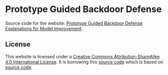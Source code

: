 # Prototype Guided Backdoor Defense

Source code for the website: [Prototype Guided Backdoor Defense
Explanations for Model Improvement](https://venkatad2001.github.io/pgbd/).
<!-- 
## BibTex
```
@inproceedings{gupta2023concept,
        title={Concept Distillation: Leveraging Human-Centered Explanations for Model Improvement},
        author={Gupta, Avani and Saini, Saurabh and Narayanan, PJ},
        booktitle={Thirty-seventh Conference on Neural Information Processing Systems},
        year={2023}
      }
``` -->
## License

This website is licensed under a [Creative Commons Attribution-ShareAlike 4.0 International License](http://creativecommons.org/licenses/by-sa/4.0/). It is borrowing this [source code](https://github.com/nerfies/nerfies.github.io/) which is based on [source code](https://github.com/nerfies/nerfies.github.io).
